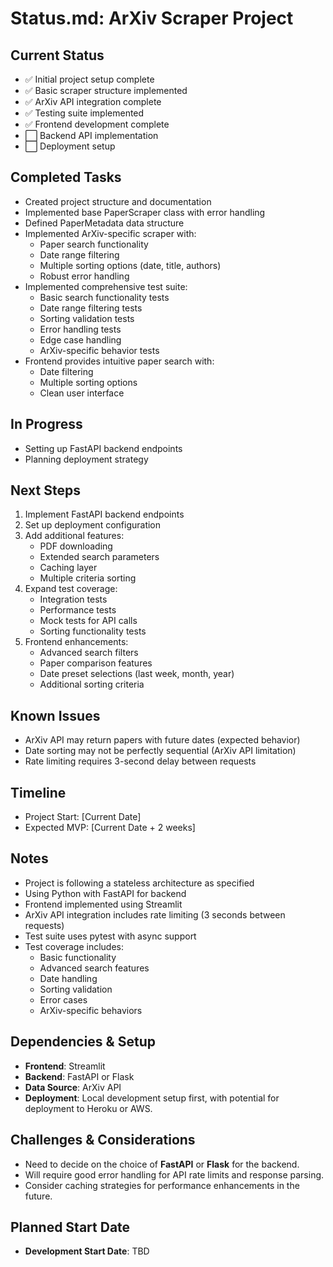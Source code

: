 # **Status.md: ArXiv Scraper Project**

## **Current Status**
- ✅ Initial project setup complete
- ✅ Basic scraper structure implemented
- ✅ ArXiv API integration complete
- ✅ Testing suite implemented
- ✅ Frontend development complete
- ⬜️ Backend API implementation
- ⬜️ Deployment setup

## **Completed Tasks**
- Created project structure and documentation
- Implemented base PaperScraper class with error handling
- Defined PaperMetadata data structure
- Implemented ArXiv-specific scraper with:
  - Paper search functionality
  - Date range filtering
  - Multiple sorting options (date, title, authors)
  - Robust error handling
- Implemented comprehensive test suite:
  - Basic search functionality tests
  - Date range filtering tests
  - Sorting validation tests
  - Error handling tests
  - Edge case handling
  - ArXiv-specific behavior tests
- Frontend provides intuitive paper search with:
  - Date filtering
  - Multiple sorting options
  - Clean user interface

## **In Progress**
- Setting up FastAPI backend endpoints
- Planning deployment strategy

## **Next Steps**
1. Implement FastAPI backend endpoints
2. Set up deployment configuration
3. Add additional features:
   - PDF downloading
   - Extended search parameters
   - Caching layer
   - Multiple criteria sorting
4. Expand test coverage:
   - Integration tests
   - Performance tests
   - Mock tests for API calls
   - Sorting functionality tests
5. Frontend enhancements:
   - Advanced search filters
   - Paper comparison features
   - Date preset selections (last week, month, year)
   - Additional sorting criteria

## **Known Issues**
- ArXiv API may return papers with future dates (expected behavior)
- Date sorting may not be perfectly sequential (ArXiv API limitation)
- Rate limiting requires 3-second delay between requests

## **Timeline**
- Project Start: [Current Date]
- Expected MVP: [Current Date + 2 weeks]

## **Notes**
- Project is following a stateless architecture as specified
- Using Python with FastAPI for backend
- Frontend implemented using Streamlit
- ArXiv API integration includes rate limiting (3 seconds between requests)
- Test suite uses pytest with async support
- Test coverage includes:
  - Basic functionality
  - Advanced search features
  - Date handling
  - Sorting validation
  - Error cases
  - ArXiv-specific behaviors

## **Dependencies & Setup**
- **Frontend**: Streamlit
- **Backend**: FastAPI or Flask
- **Data Source**: ArXiv API
- **Deployment**: Local development setup first, with potential for deployment to Heroku or AWS.

## **Challenges & Considerations**
- Need to decide on the choice of **FastAPI** or **Flask** for the backend.
- Will require good error handling for API rate limits and response parsing.
- Consider caching strategies for performance enhancements in the future.

## **Planned Start Date**
- **Development Start Date**: TBD